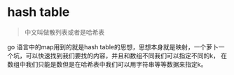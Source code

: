 # hash table
> 中文叫做散列表或者是哈希表

go 语言中的map用到的就是hash table的思想，思想本身就是映射，一个萝卜一个坑，可以快速找到我们要找的内容，并且和数组不同我们可以指定不同的k，
在数组中我们只能是数但是在哈希表中我们可以用字符串等等数据来指定k。
